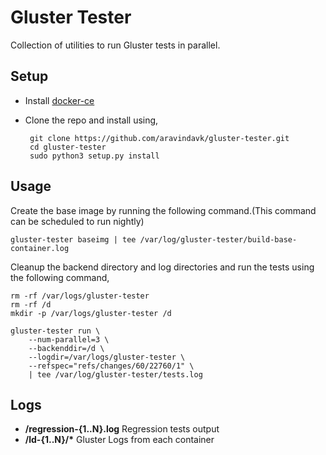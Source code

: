 # Gluster Tester

Collection of utilities to run Gluster tests in parallel.

## Setup

- Install [docker-ce](https://docs.docker.com/install/linux/docker-ce/fedora/)
- Clone the repo and install using,
     
       git clone https://github.com/aravindavk/gluster-tester.git
       cd gluster-tester
       sudo python3 setup.py install

## Usage

Create the base image by running the following command.(This command
can be scheduled to run nightly)

```
gluster-tester baseimg | tee /var/log/gluster-tester/build-base-container.log
```

Cleanup the backend directory and log directories and run the tests
using the following command,

```
rm -rf /var/logs/gluster-tester
rm -rf /d
mkdir -p /var/logs/gluster-tester /d

gluster-tester run \
    --num-parallel=3 \
    --backenddir=/d \
    --logdir=/var/logs/gluster-tester \
    --refspec="refs/changes/60/22760/1" \
    | tee /var/log/gluster-tester/tests.log
```

## Logs

- **<logdir>/regression-{1..N}.log** Regression tests output
- **<logdir>/ld-{1..N}/\*** Gluster Logs from each container
